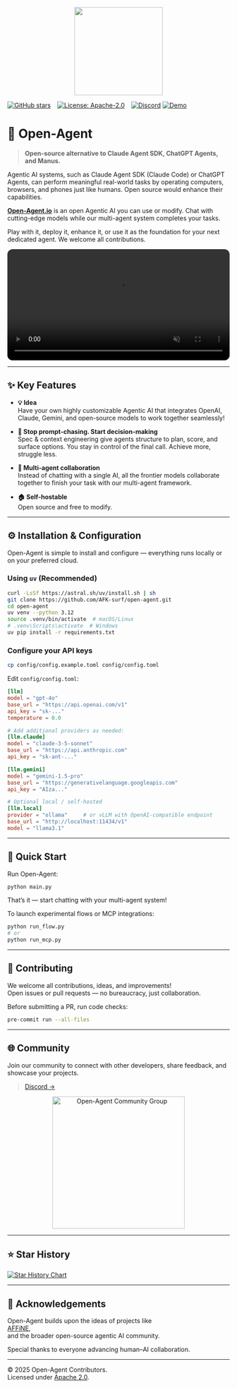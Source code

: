 <p align="center">
  <img src="assets/logo.jpg" width="200"/>
</p>

[![GitHub stars](https://img.shields.io/github/stars/AFK-surf/open-agent?style=social)](https://github.com/AFK-surf/open-agent/stargazers) &ensp;
[![License: Apache-2.0](https://img.shields.io/badge/License-Apache%202.0-blue.svg)](https://opensource.org/licenses/Apache-2.0) &ensp;
[![Discord](https://img.shields.io/badge/Discord-Join-blue)](https://discord.gg/your-discord-invite)
[![Demo](https://img.shields.io/badge/Demo-OpenAgent.io-yellow)](http://open-agent.io)

# 👋 Open-Agent

> **Open-source alternative to Claude Agent SDK, ChatGPT Agents, and Manus.**

Agentic AI systems, such as Claude Agent SDK (Claude Code) or ChatGPT Agents, can perform meaningful real-world tasks by operating computers, browsers, and phones just like humans. Open source would enhance their capabilities.

[**Open-Agent.io**](http://open-agent.io/) is an open Agentic AI you can use or modify. Chat with cutting-edge models while our multi-agent system completes your tasks.

Play with it, deploy it, enhance it, or use it as the foundation for your next dedicated agent. We welcome all contributions.


<div align="center">
  <video src="packages/frontend/app/public/videos/openagent_intro.mp4" controls muted playsinline style="max-height:640px; min-height:200px; width:100%; border-radius:12px;">
    Your browser does not support the video tag. You can download the video <a href="assets/demo.mp4">here</a>.
  </video>
</div>


---

## ✨ Key Features

- **💡 Idea**  
  Have your own highly customizable Agentic AI that integrates OpenAI, Claude, Gemini, and open-source models to work together seamlessly!

- **💬 Stop prompt-chasing. Start decision-making**  
  Spec & context engineering give agents structure to plan, score, and surface options. You stay in control of the final call. Achieve more, struggle less.

- **🔔 Multi-agent collaboration**  
  Instead of chatting with a single AI, all the frontier models collaborate together to finish your task with our multi-agent framework.

- **🏠 Self-hostable**  
  Open source and free to modify.

---

## ⚙️ Installation & Configuration

Open-Agent is simple to install and configure — everything runs locally or on your preferred cloud.

### Using `uv` (Recommended)

```bash
curl -LsSf https://astral.sh/uv/install.sh | sh
git clone https://github.com/AFK-surf/open-agent.git
cd open-agent
uv venv --python 3.12
source .venv/bin/activate  # macOS/Linux
# .venv\Scripts\activate  # Windows
uv pip install -r requirements.txt
```

### Configure your API keys

```bash
cp config/config.example.toml config/config.toml
```

Edit `config/config.toml`:

```toml
[llm]
model = "gpt-4o"
base_url = "https://api.openai.com/v1"
api_key = "sk-..."
temperature = 0.0

# Add additional providers as needed:
[llm.claude]
model = "claude-3-5-sonnet"
base_url = "https://api.anthropic.com"
api_key = "sk-ant-..."

[llm.gemini]
model = "gemini-1.5-pro"
base_url = "https://generativelanguage.googleapis.com"
api_key = "AIza..."

# Optional local / self-hosted
[llm.local]
provider = "ollama"     # or vLLM with OpenAI-compatible endpoint
base_url = "http://localhost:11434/v1"
model = "llama3.1"
```

---

## 🚀 Quick Start

Run Open-Agent:

```bash
python main.py
```

That’s it — start chatting with your multi-agent system!

To launch experimental flows or MCP integrations:

```bash
python run_flow.py
# or
python run_mcp.py
```

---

## 🤝 Contributing

We welcome all contributions, ideas, and improvements!  
Open issues or pull requests — no bureaucracy, just collaboration.

Before submitting a PR, run code checks:

```bash
pre-commit run --all-files
```

---

## 🌐 Community

Join our community to connect with other developers, share feedback, and showcase your projects.  
> [Discord →](https://discord.gg/your-discord-invite)

<div align="center">
  <img src="assets/community_group.jpg" width="300" alt="Open-Agent Community Group"/>
</div>

---

## ⭐ Star History

[![Star History Chart](https://api.star-history.com/svg?repos=AFK-surf/open-agent&type=Date)](https://star-history.com/#AFK-surf/open-agent&Date)

---

## 💙 Acknowledgements

Open-Agent builds upon the ideas of projects like  
[AFFiNE]([https://github.com/browserbase/stagehand](https://github.com/toeverything/AFFiNE)),  
and the broader open-source agentic AI community.  

Special thanks to everyone advancing human–AI collaboration.

---

© 2025 Open-Agent Contributors.  
Licensed under [Apache 2.0](https://opensource.org/licenses/Apache-2.0).
